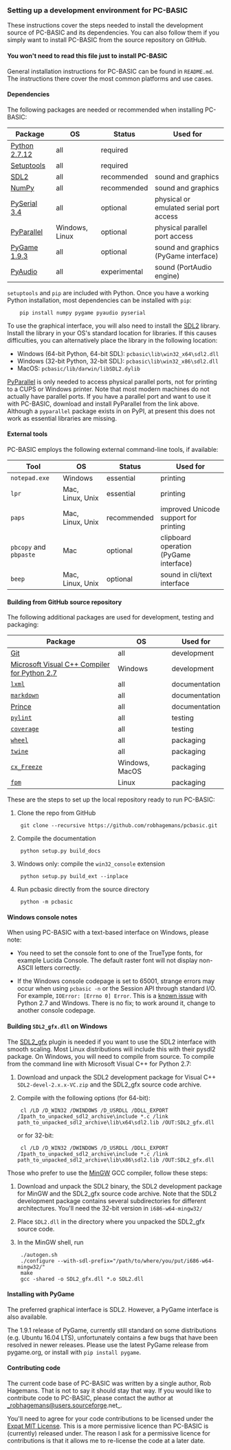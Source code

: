 

### Setting up a development environment for PC-BASIC
These instructions cover the steps needed to install the development source of PC-BASIC and its dependencies. You can also follow them if you simply want to install PC-BASIC from the source repository on GitHub.

#### You won't need to read this file just to install PC-BASIC ####
General installation instructions for PC-BASIC can be found in `README.md`.
The instructions there cover the most common platforms and use cases.


#### Dependencies ####
The following packages are needed or recommended when installing PC-BASIC:

| Package                                                                       | OS                 | Status       | Used for
|-------------------------------------------------------------------------------|--------------------|--------------|----------------------------------------
| [Python 2.7.12](https://www.python.org/downloads/release/python-2712/)        | all                | required     |
| [Setuptools](https://pypi.python.org/pypi/setuptools)                         | all                | required     |
| [SDL2](https://www.libsdl.org/download-2.0.php)                               | all                | recommended  | sound and graphics
| [NumPy](https://sourceforge.net/projects/numpy/files/)                        | all                | recommended  | sound and graphics
| [PySerial 3.4](https://pypi.python.org/pypi/pyserial)                         | all                | optional     | physical or emulated serial port access
| [PyParallel](https://sourceforge.net/projects/pyserial/files/pyparallel/0.2/) | Windows, Linux     | optional     | physical parallel port access
| [PyGame 1.9.3](http://www.pygame.org)                                         | all                | optional     | sound and graphics (PyGame interface)
| [PyAudio](http://people.csail.mit.edu/hubert/pyaudio/)                        | all                | experimental | sound (PortAudio engine)


`setuptools` and `pip` are included with Python.
Once you have a working Python installation, most dependencies can be installed with `pip`:

        pip install numpy pygame pyaudio pyserial

To use the graphical interface, you will also need to install the [SDL2](https://www.libsdl.org/download-2.0.php) library.
Install the library in your OS's standard location for libraries.
If this causes difficulties, you can alternatively place the library in the following location:

- Windows (64-bit Python, 64-bit SDL): `pcbasic\lib\win32_x64\sdl2.dll`
- Windows (32-bit Python, 32-bit SDL): `pcbasic\lib\win32_x86\sdl2.dll`
- MacOS: `pcbasic/lib/darwin/libSDL2.dylib`

[PyParallel](https://sourceforge.net/projects/pyserial/files/pyparallel/0.2/)
is only needed to access physical parallel ports, not for printing to a CUPS or Windows printer.
Note that most modern machines do not actually have parallel ports. If you have a parallel port and want to use it with PC-BASIC,
download and install PyParallel from the link above. Although a `pyparallel` package exists in on PyPI, at present this does not work
as essential libraries are missing.


#### External tools ####
PC-BASIC employs the following external command-line tools, if available:

| Tool                                      | OS                | Status      | Used for
|-------------------------------------------|-------------------|-------------|---------------------------------
| `notepad.exe`                             | Windows           | essential   | printing
| `lpr`                                     | Mac, Linux, Unix  | essential   | printing
| `paps`                                    | Mac, Linux, Unix  | recommended | improved Unicode support for printing
| `pbcopy`  and  `pbpaste`                  | Mac               | optional    | clipboard operation (PyGame interface)
| `beep`                                    | Mac, Linux, Unix  | optional    | sound in cli/text interface


#### Building from GitHub source repository ####
The following additional packages are used for development, testing and packaging:

| Package                                                                                                        | OS                | Used for
|----------------------------------------------------------------------------------------------------------------|-------------------|-----------------
| [Git](https://git-scm.com/)                                                                                    | all               | development
| [Microsoft Visual C++ Compiler for Python 2.7](https://www.microsoft.com/en-us/download/details.aspx?id=44266) | Windows           | development
| [`lxml`](https://pypi.python.org/pypi/lxml/3.4.3)                                                              | all               | documentation
| [`markdown`](https://pypi.python.org/pypi/Markdown)                                                            | all               | documentation
| [Prince](https://www.princexml.com/download/)                                                                  | all               | documentation
| [`pylint`](https://pypi.python.org/pypi/pylint/1.7.6)                                                          | all               | testing
| [`coverage`](https://pypi.python.org/pypi/coverage)                                                            | all               | testing
| [`wheel`](https://pypi.python.org/pypi/wheel)                                                                  | all               | packaging
| [`twine`](https://pypi.python.org/pypi/twine)                                                                  | all               | packaging
| [`cx_Freeze`](https://pypi.org/project/cx_Freeze/)                                                             | Windows, MacOS    | packaging
| [`fpm`](https://github.com/jordansissel/fpm)                                                                   | Linux             | packaging


These are the steps to set up the local repository ready to run PC-BASIC:

1. Clone the repo from GitHub

        git clone --recursive https://github.com/robhagemans/pcbasic.git

2. Compile the documentation

        python setup.py build_docs

3. Windows only: compile the `win32_console` extension

        python setup.py build_ext --inplace

4. Run pcbasic directly from the source directory

        python -m pcbasic


#### Windows console notes ####
When using PC-BASIC with a text-based interface on Windows, please note:
- You need to set the console font to one of the TrueType fonts, for example Lucida Console.
  The default raster font will not display non-ASCII letters correctly.

- If the Windows console codepage is set to 65001, strange errors may occur when using `pcbasic -n` or the
  Session API through standard I/O. For example, `IOError: [Errno 0] Error`.
  This is a [known issue](https://bugs.python.org/issue1602) with
  Python 2.7 and Windows. There is no fix; to work around it, change to another console codepage.


#### Building `SDL2_gfx.dll` on Windows ###
The [SDL2_gfx](http://www.ferzkopp.net/wordpress/2016/01/02/sdl_gfx-sdl2_gfx/) plugin is needed if
you want to use the SDL2 interface with smooth scaling. Most Linux distributions will include this with their pysdl2 package.
On Windows, you will need to compile from source. To compile from the command line with Microsoft Visual C++ for Python 2.7:

1. Download and unpack the SDL2 development package for Visual C++ `SDL2-devel-2.x.x-VC.zip` and the SDL2_gfx source code archive.

2. Compile with the following options (for 64-bit):

        cl /LD /D_WIN32 /DWINDOWS /D_USRDLL /DDLL_EXPORT /Ipath_to_unpacked_sdl2_archive\include *.c /link path_to_unpacked_sdl2_archive\lib\x64\sdl2.lib /OUT:SDL2_gfx.dll

   or for 32-bit:

        cl /LD /D_WIN32 /DWINDOWS /D_USRDLL /DDLL_EXPORT /Ipath_to_unpacked_sdl2_archive\include *.c /link path_to_unpacked_sdl2_archive\lib\x86\sdl2.lib /OUT:SDL2_gfx.dll

Those who prefer to use the [MinGW](http://mingw.org/) GCC compiler, follow these steps:  

1. Download and unpack the SDL2 binary, the SDL2 development package for MinGW and the SDL2_gfx source code archive. Note that the SDL2 development package contains several subdirectories for different architectures. You'll need the 32-bit version in `i686-w64-mingw32/`  

2. Place `SDL2.dll` in the directory where you unpacked the SDL2_gfx source code.  

3. In the MinGW shell, run  

        ./autogen.sh
        ./configure --with-sdl-prefix="/path/to/where/you/put/i686-w64-mingw32/"
        make
        gcc -shared -o SDL2_gfx.dll *.o SDL2.dll


#### Installing with PyGame ####
The preferred graphical interface is SDL2. However, a PyGame interface is also available.

The 1.9.1 release of PyGame, currently still standard on some distributions (e.g. Ubuntu 16.04 LTS),
unfortunately contains a few bugs that have been resolved in newer releases. Please use the latest
PyGame release from pygame.org, or install with `pip install pygame`.

#### Contributing code ####

The current code base of PC-BASIC was written by a single author, Rob Hagemans.
That is not to say it should stay that way. If you would like to contribute
code to PC-BASIC, please contact the author at _robhagemans@users.sourceforge.net_.

You'll need to agree for your code contributions to be licensed under the [Expat MIT License](https://opensource.org/licenses/MIT).
This is a more permissive licence than PC-BASIC is (currently) released under. The reason I ask for
a permissive licence for contributions is that it allows me to re-license the code at a later date.

